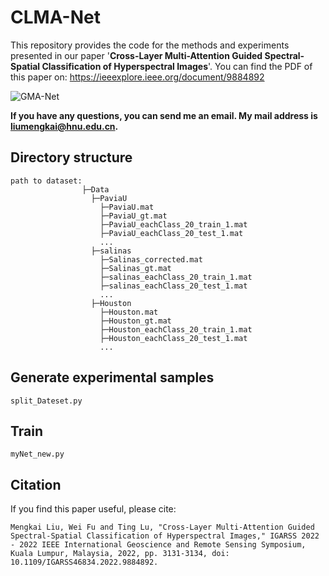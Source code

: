 # CLMA-Net

This repository provides the code for the methods and experiments presented in our paper '**Cross-Layer Multi-Attention Guided Spectral-Spatial Classification of Hyperspectral Images**'. You can find the PDF of this paper on: https://ieeexplore.ieee.org/document/9884892

![GMA-Net](\CLMA_Net\CLMA-Net.png)

**If you have any questions, you can send me an email. My mail address is liumengkai@hnu.edu.cn.**



## Directory structure

```
path to dataset:
                ├─Data
                  ├─PaviaU
                  	├─PaviaU.mat
                  	├─PaviaU_gt.mat
                  	├─PaviaU_eachClass_20_train_1.mat
                  	├─PaviaU_eachClass_20_test_1.mat
                  	...
                  ├─salinas
                  	├─Salinas_corrected.mat
                  	├─Salinas_gt.mat
                  	├─salinas_eachClass_20_train_1.mat
                  	├─salinas_eachClass_20_test_1.mat
                  	...
                  ├─Houston
                  	├─Houston.mat
                  	├─Houston_gt.mat
                  	├─Houston_eachClass_20_train_1.mat
                    ├─Houston_eachClass_20_test_1.mat
                    ...
```

## Generate experimental samples

```
split_Dateset.py
```

## Train

```
myNet_new.py
```

## Citation

If you find this paper useful, please cite:

```
Mengkai Liu, Wei Fu and Ting Lu, "Cross-Layer Multi-Attention Guided Spectral-Spatial Classification of Hyperspectral Images," IGARSS 2022 - 2022 IEEE International Geoscience and Remote Sensing Symposium, Kuala Lumpur, Malaysia, 2022, pp. 3131-3134, doi: 10.1109/IGARSS46834.2022.9884892.
```

